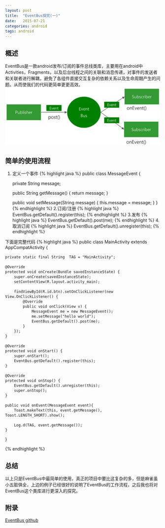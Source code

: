 ```yaml
---
layout: post
title:  "EventBus探究(一)"
date:   2015-07-21
categories: android
tags: android
---
```


## 概述 ##

EventBus是一款android发布/订阅的事件总线类库，主要用在android中
Activities，Fragments，以及后台线程之间的关联和消息传递，对事件的发送者和关联者进行解耦，避免了各组件直接交互复杂的依赖关系以及生命周期产生的问题。从而使我们的代码更简单更更高效。
![](https://github.com/greenrobot/EventBus/blob/master/EventBus-Publish-Subscribe.png)

## 简单的使用流程 ##

1. 定义一个事件
	{% highlight java %}
public class MessageEvent {

    private String message;

    public String getMessage() {
        return message;
    }

    public void setMessage(String message) {
        this.message = message;
    }
}
{% endhighlight %}
2.订阅/注册
{% highlight java %}
 EventBus.getDefault().register(this); 
{% endhighlight %}
3.发布
{% highlight java %}
 EventBus.getDefault().post(me);
{% endhighlight %}
4.取消订阅
{% highlight java %}
 EventBus.getDefault().unregister(this);
{% endhighlight %}

下面是完整代码
{% highlight java %}
public class MainActivity extends AppCompatActivity {

    private static final String  TAG = "MainActivity";

    @Override
    protected void onCreate(Bundle savedInstanceState) {
        super.onCreate(savedInstanceState);
        setContentView(R.layout.activity_main);

        findViewById(R.id.btn).setOnClickListener(new View.OnClickListener() {
            @Override
            public void onClick(View v) {
                MessageEvent me = new MessageEvent();
                me.setMessage("hello world");
                EventBus.getDefault().post(me);
            }
        });
    }

    @Override
    protected void onStart() {
        super.onStart();
        EventBus.getDefault().register(this);
    }

    @Override
    protected void onStop() {
        EventBus.getDefault().unregister(this);
        super.onStop();
    }

    public void onEvent(MessageEvent event){
        Toast.makeText(this, event.getMessage(), Toast.LENGTH_SHORT).show();

        Log.d(TAG, event.getMessage());
    }
}

{% endhighlight %}

## 总结 ##
以上只是EventBus中最简单的使用，真正的项目中要比这复杂的多，但是麻雀虽小五脏俱全，上边的例子已经很好的说明了EventBus的工作流程，之后我也将对EventBus这个类库进行更深入的探究。

## 附录 ##
[EventBus github](https://github.com/greenrobot/EventBus "EventBus github地址")
